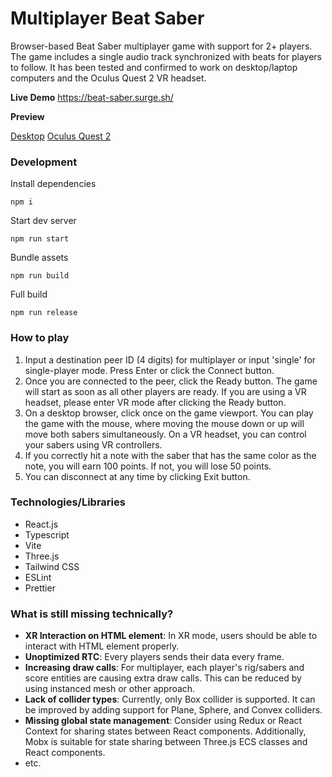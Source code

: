 # Multiplayer Beat Saber

Browser-based Beat Saber multiplayer game with support for 2+ players. The game includes a single audio track synchronized with beats for players to follow. It has been tested and confirmed to work on desktop/laptop computers and the Oculus Quest 2 VR headset.

**Live Demo**
https://beat-saber.surge.sh/

**Preview**

[Desktop](https://www.veed.io/view/98a48207-0bb0-4b5b-9a14-cc2bd37d7456?sharingWidget=true&panel=share)
[Oculus Quest 2](https://www.veed.io/view/b976acf5-e367-478b-aff3-b3cc11aaea71?sharingWidget=true&panel=share)

### Development

Install dependencies

```
npm i
```

Start dev server

```
npm run start
```

Bundle assets

```
npm run build
```

Full build

```
npm run release
```

### How to play

1. Input a destination peer ID (4 digits) for multiplayer or input 'single' for single-player mode. Press Enter or click the Connect button.
2. Once you are connected to the peer, click the Ready button. The game will start as soon as all other players are ready. If you are using a VR headset, please enter VR mode after clicking the Ready button.
3. On a desktop browser, click once on the game viewport. You can play the game with the mouse, where moving the mouse down or up will move both sabers simultaneously. On a VR headset, you can control your sabers using VR controllers.
4. If you correctly hit a note with the saber that has the same color as the note, you will earn 100 points. If not, you will lose 50 points.
5. You can disconnect at any time by clicking Exit button.

### Technologies/Libraries

- React.js
- Typescript
- Vite
- Three.js
- Tailwind CSS
- ESLint
- Prettier

### What is still missing technically?

- **XR Interaction on HTML element**: In XR mode, users should be able to interact with HTML element properly.
- **Unoptimized RTC**: Every players sends their data every frame.
- **Increasing draw calls**: For multiplayer, each player's rig/sabers and score entities are causing extra draw calls. This can be reduced by using instanced mesh or other approach.
- **Lack of collider types**: Currently, only Box collider is supported. It can be improved by adding support for Plane, Sphere, and Convex colliders.
- **Missing global state management**: Consider using Redux or React Context for sharing states between React components. Additionally, Mobx is suitable for state sharing between Three.js ECS classes and React components.
- etc.

